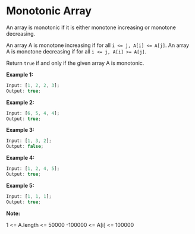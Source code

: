 # Monotonic Array

An array is monotonic if it is either monotone increasing or monotone decreasing.

An array A is monotone increasing if for all `i <= j, A[i] <= A[j]`. An array A is monotone decreasing if for all `i <= j, A[i] >= A[j]`.

Return `true` if and only if the given array A is monotonic.

**Example 1:**

```javascript
Input: [1, 2, 2, 3];
Output: true;
```

**Example 2:**

```javascript
Input: [6, 5, 4, 4];
Output: true;
```

**Example 3:**

```javascript
Input: [1, 3, 2];
Output: false;
```

**Example 4:**

```javascript
Input: [1, 2, 4, 5];
Output: true;
```

**Example 5:**

```javascript
Input: [1, 1, 1];
Output: true;
```

**Note:**

1 <= A.length <= 50000
-100000 <= A[i] <= 100000
